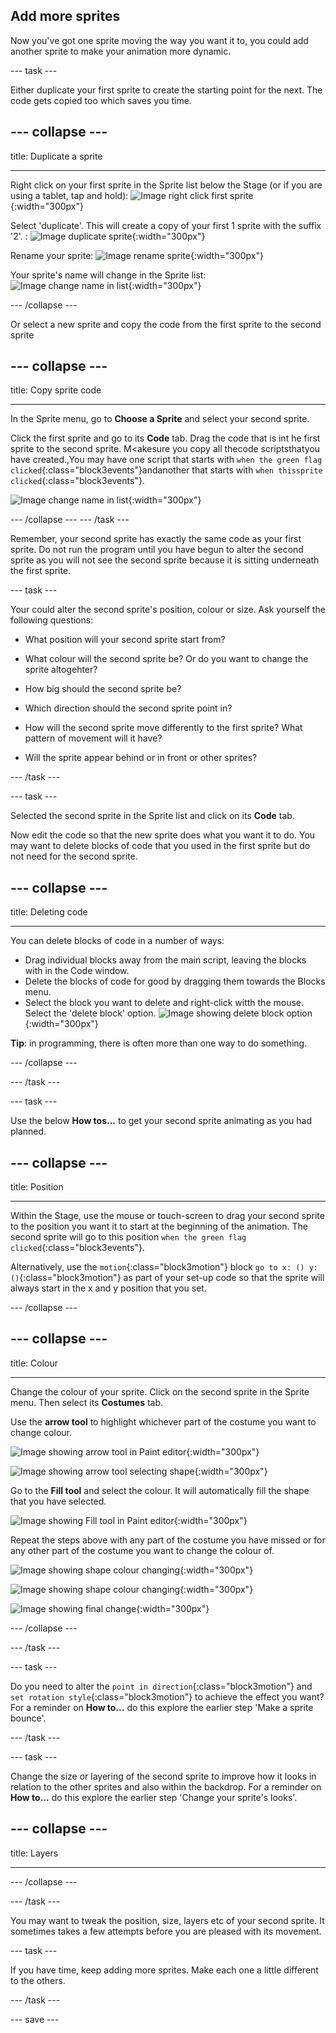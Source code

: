 ## Add more sprites
Now you've got one sprite moving the way you want it to, you could add another sprite to make your animation more dynamic. 

--- task ---

Either duplicate your first sprite to create the starting point for the next. The code gets copied too which saves you time.

--- collapse ---
---

title: Duplicate a sprite

---

Right click on your first sprite in the Sprite list below the Stage (or if you are using a tablet, tap and hold):
![Image right click first sprite](images/challenge1-right-click-sprite.png){:width="300px"}

Select 'duplicate'. This will create a copy of your first 1 sprite with the suffix '2'.
:
![Image duplicate sprite](images/challenge1-duplicate-sprite.png){:width="300px"}

Rename your sprite:
![Image rename sprite](images/challenge1-rename-sprite.png){:width="300px"}

Your sprite's name will change in the Sprite list:
![Image change name in list](images/challenge1-sprite-list.png){:width="300px"}

--- /collapse ---

Or select a new sprite and copy the code from the first sprite to the second sprite

--- collapse ---
---

title: Copy sprite code

---
In the Sprite menu, go to **Choose a Sprite** and select your second sprite.

Click the first sprite and go to its **Code** tab. Drag the code that is int he first sprite to the second sprite. M<akesure you copy all thecode scriptsthatyou have created.,You may have one script that starts with `when the green flag clicked`{:class="block3events"}andanother that starts with `when thissprite clicked`{:class="block3events"}.

![Image change name in list](images/challenge1-sprite-list.png){:width="300px"}

--- /collapse ---
--- /task ---

Remember, your second sprite has exactly the same code as your first sprite. Do not run the program until you have begun to alter the second sprite as you will not see the second sprite because it is sitting underneath the first sprite.

--- task ---

Your could alter the second sprite's position, colour or size. Ask yourself the following questions:
+ What position will your second sprite start from?
+ What colour will the second sprite be? Or do you want to change the sprite altogehter?
+ How big should the second sprite be? 
+ Which direction should the second sprite point in?
+ How will the second sprite move differently to the first sprite? What pattern of movement will it have?

+ Will the sprite appear behind or in front or other sprites?



--- /task ---

--- task ---

Selected the second sprite in the Sprite list and click on its **Code** tab.

Now edit the code so that the new sprite does what you want it to do. You may want to delete blocks of code that you used  in the first sprite but do not need for the second sprite.

--- collapse ---
---

title: Deleting  code

---

You can delete blocks of code in a number of ways:
+ Drag individual blocks away from the main script, leaving the blocks with in the Code window. 
+ Delete the blocks of code for good by dragging them towards the Blocks menu.
+ Select the block you want to delete and right-click witth the mouse. Select the 'delete block' option.
![Image showing delete block option](images/challenge1-delete-block-option.png){:width="300px"}

**Tip**: in programming, there is often more than one way to do something.

--- /collapse ---

--- /task ---

--- task ---

Use the below **How tos...** to get your second sprite animating as you had planned.

--- collapse ---
---

title: Position

---

Within the Stage, use  the mouse or touch-screen to drag your second sprite to the position you want it to start at the beginning of the animation. The second sprite will go to this position `when the green flag clicked`{:class="block3events"}.

Alternatively, use the `motion`{:class="block3motion"} block `go to x: () y: ()`{:class="block3motion"} as part of your set-up code so that the sprite will always start in the x and y position that you set.

--- /collapse ---

--- collapse ---
---

title: Colour

---

Change  the colour of your sprite. Click on the second sprite in the Sprite menu. Then select its **Costumes** tab.

Use the **arrow tool** to highlight whichever part of the costume you want to change colour.

![Image showing arrow tool in Paint editor](images/challenge1-arrow-tool.png){:width="300px"}

![Image showing arrow tool selecting shape](images/challenge1-arrow-tool-selecting-shape.png){:width="300px"}

Go to the **Fill tool** and select the colour. It will automatically fill the shape that you have selected.

![Image showing Fill tool in Paint editor](images/challenge1-fill-tool.png){:width="300px"}

Repeat the steps above with any part of the costume you have missed or for any other part of the costume you want to change the colour of.

![Image showing shape colour changing](images/challenge1-select-another-shape.png){:width="300px"}

![Image showing shape colour changing](images/challenge1-change-shape-colour.png){:width="300px"}

![Image showing final change](images/challenge1-change-costume-colour.png){:width="300px"}


--- /collapse ---

--- /task ---

--- task ---

Do you need to alter the `point in direction`{:class="block3motion"} and `set rotation style`{:class="block3motion"} to achieve the effect you want? For a reminder on **How to...** do this explore the earlier step 'Make a sprite bounce'.

--- /task ---

--- task ---

Change the size or layering of the second sprite to improve how it looks in relation to the other sprites and also within the backdrop. For a reminder on **How to...** do this explore the earlier step 'Change your sprite's looks'.

--- collapse ---
---

title: Layers

---

--- /collapse ---

--- /task ---

You may want to tweak the position, size, layers etc of your second sprite. It sometimes takes a few attempts before you are pleased with its movement.

--- task ---

If you have time, keep adding more sprites. Make each one a little different to the others. 

--- /task ---

--- save ---
